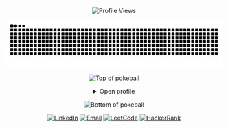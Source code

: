 <p align="center">
	<img src="https://komarev.com/ghpvc/?username=Rageshwaran-HR&style=plastic&color=blueviolet" alt="Profile Views"/>
</p>
<p align="center">
<picture>
  <source media="(prefers-color-scheme: dark)" srcset="https://github.com/Rageshwaran-HR/Rageshwaran-HR/blob/output/github-contribution-grid-snake-dark.svg" />
  <img src="https://github.com/Rageshwaran-HR/Rageshwaran-HR/blob/output/github-contribution-grid-snake.svg" alt="Snake animation" />
</picture>
</p>

<div align="center">

![Top of pokeball](https://user-images.githubusercontent.com/44261381/209363264-ac854d3c-2cc2-44c4-928e-8a08d1013f46.png)

<details>
<summary>Open profile</summary>

<br>
<div>
  <div align="center">
<img src="https://github.com/Rageshwaran-HR/Rageshwaran-HR/blob/main/aaaa92fd-e2d2-49ea-afb6-41666f4f5a6b.png" alt="Avatar photo of Rageshwaran" width="50%" height="50%" style="border-radius: 10px;" />
  </div>
<div align="center">
  <a href="https://git.io/typing-svg">
    <img src="https://readme-typing-svg.demolab.com/?font=Fira+Code&size=28&pause=1000&color=20FFB4&center=true&vCenter=true&width=600&lines=Hi%2C+I+am+Rageshwaran;Welcome+to+My+GitHub!;Fullstack+Web+Developer;TypeScript+%7C+React+%7C+Next.js;Java+%7C+C+%7C+Node.js;Student+Engineer;AI%2C+Automation+Fan;Building+Cool+Things" alt="Typing SVG" />
  </a>
</div>
</div>

<details>
<summary>About me</summary>

[//]: # (You must have a lf before the markdown element when inside a block for it to work: https://stackoverflow.com/questions/29368902/how-can-i-wrap-my-markdown-in-an-html-div)

<div align="left">

```js
/**
 * Represents me.
 *
 * @param {string} location - India.
 * @param {string} languages - English, Tamil.
 * @param {string} jobTitle - Student / Developer.
 * @param {string} specialization - Full-stack web apps, automation, educational tools.
 * @param {string} interests - Web, AI, automation, creative coding.
 * @param {string} hobbies - Coding, learning new tech, design, reading.
 * @param {string} education - Lifelong learner.
 * @param {string} approachable - Yes! Open to collaboration and new ideas.
 * @param {string} strengths - Consistent, curious, creative.
 * @param {string} weakness - Perfectionism.
 *
 * @returns {Object} Rageshwaran.
 */
```

</div>

</details>

<details>
<summary>Tools & Tech</summary>
<div>
  <p style="display: inline-block;" align="center">
    <kbd>
      <kbd>Programming Languages</kbd>
      <br><br>
      <img width="30px" src="https://cdn.jsdelivr.net/gh/devicons/devicon/icons/typescript/typescript-original.svg" alt="TypeScript" title="TypeScript"/>
      <img width="30px" src="https://cdn.jsdelivr.net/gh/devicons/devicon/icons/javascript/javascript-original.svg" alt="JavaScript" title="JavaScript"/>
      <img width="30px" src="https://cdn.jsdelivr.net/gh/devicons/devicon/icons/java/java-original.svg" alt="Java" title="Java"/>
      <img width="30px" src="https://cdn.jsdelivr.net/gh/devicons/devicon/icons/c/c-original.svg" alt="C" title="C"/>
      <img width="30px" src="https://cdn.jsdelivr.net/gh/devicons/devicon/icons/html5/html5-original.svg" alt="HTML" title="HTML"/>
      <img width="30px" src="https://cdn.jsdelivr.net/gh/devicons/devicon/icons/css3/css3-original.svg" alt="CSS" title="CSS"/>
    </kbd>
    <kbd>
      <kbd>Frameworks & Libraries</kbd>
      <br><br>
      <img width="30px" src="https://cdn.jsdelivr.net/gh/devicons/devicon/icons/react/react-original.svg" alt="React" title="React"/>
      <img width="30px" src="https://cdn.jsdelivr.net/gh/devicons/devicon/icons/nextjs/nextjs-original-wordmark.svg" alt="Next.js" title="Next.js"/>
      <img width="30px" src="https://cdn.jsdelivr.net/gh/devicons/devicon/icons/nodejs/nodejs-original.svg" alt="Node.js" title="Node.js"/>
      <img width="30px" src="https://cdn.jsdelivr.net/gh/devicons/devicon/icons/express/express-original.svg" alt="Express.js" title="Express.js"/>
      <img width="30px" src="https://cdn.jsdelivr.net/gh/devicons/devicon/icons/angularjs/angularjs-original.svg" alt="Angular" title="Angular"/>
      <img width="30px" src="https://cdn.jsdelivr.net/gh/devicons/devicon/icons/bootstrap/bootstrap-plain.svg" alt="Bootstrap" title="Bootstrap"/>
    </kbd>
    <kbd>
      <kbd>Database & Hosting</kbd>
      <br><br>
      <img width="30px" src="https://cdn.jsdelivr.net/gh/devicons/devicon/icons/mysql/mysql-original.svg" alt="MySQL" title="MySQL"/>
      <img width="30px" src="https://cdn.jsdelivr.net/gh/devicons/devicon/icons/postgresql/postgresql-original.svg" alt="Postgres" title="Postgres"/>
      <img width="30px" src="https://cdn.jsdelivr.net/gh/devicons/devicon/icons/mongodb/mongodb-original.svg" alt="MongoDB" title="MongoDB"/>
      <img width="30px" src="https://cdn.jsdelivr.net/gh/devicons/devicon/icons/firebase/firebase-plain.svg" alt="Firebase" title="Firebase"/>
      <img width="30px" src="https://cdn.jsdelivr.net/gh/devicons/devicon/icons/vercel/vercel-original.svg" alt="Vercel" title="Vercel"/>
      <img width="30px" src="https://cdn.jsdelivr.net/gh/devicons/devicon/icons/netlify/netlify-original.svg" alt="Netlify" title="Netlify"/>
    </kbd>
    <kbd>
      <kbd>Design Tools</kbd>
      <br><br>
      <img width="30px" src="https://cdn.jsdelivr.net/gh/devicons/devicon/icons/figma/figma-original.svg" alt="Figma" title="Figma"/>
      <img width="30px" src="https://cdn.jsdelivr.net/gh/devicons/devicon/icons/photoshop/photoshop-plain.svg" alt="Photoshop" title="Photoshop"/>
      <img width="30px" src="https://cdn.jsdelivr.net/gh/devicons/devicon/icons/illustrator/illustrator-plain.svg" alt="Illustrator" title="Illustrator"/>
    </kbd>
  </p>
</div>
</details>

<details>
  <summary>📊 GitHub Stats</summary>
  <br>
  <div align="center">

  <!-- GitHub Stats -->
  <img src="https://github-readme-stats.vercel.app/api?username=Rageshwaran-HR&show_icons=true&theme=merko&hide_border=false&hide_title=true&count_private=true" height="160" alt="GitHub Stats" />

  <!-- Top Languages -->
  <img src="https://github-readme-stats.vercel.app/api/top-langs/?username=Rageshwaran-HR&theme=merko&layout=compact&hide_border=false&langs_count=6" height="160" alt="Top Languages" />

  <!-- GitHub Trophies -->
  <img src="https://github-profile-trophy.vercel.app/?username=Rageshwaran-HR&theme=merko&no-frame=false&no-bg=true&margin-w=10" width="100%" alt="GitHub Trophies"/>

  <!-- Dev Quote -->
  <img src="https://quotes-github-readme.vercel.app/api?type=vertical&theme=merko" height="100" alt="Random Dev Quote"/>

  </div>
</details>


<details>
  <summary>Open Source Projects</summary>
  <br>
  <ul>
    <li><strong><a href="https://github.com/Rageshwaran-HR/RAGESHWARAN">RAGESHWARAN</a>:</strong> Personal portfolio & web presence.</li>
    <li><strong><a href="https://github.com/Rageshwaran-HR/SAI-WEALTH-CREATORS">SAI-WEALTH-CREATORS</a>:</strong> Financial management platform.</li>
    <li><strong><a href="https://github.com/Rageshwaran-HR/varnora-links">varnora-links</a>:</strong> Link aggregator webapp.</li>
    <li>And many more projects in both public and private repositories!</li>
  </ul>
</details>

<details>
  <summary>Quote</summary>
  <br>
  <blockquote>
    “A bug is never just a mistake. It represents something bigger. An error of thinking. That makes you who you are.”
    <br><strong>Mr. Robot - Elliot Alderson</strong>
  </blockquote>
</details>

<details>
  <summary>Free DOSE hit</summary>
  <br>
  <small><i>DOSE (dopamine, oxytocin, serotonin & endorphin), refresh page if dose was ineffective.</i></small>
  <br>
  <div align="center"><img src="https://readme-jokes.vercel.app/api?theme=monokai" alt="Jokes Card" /></div>
</details>

<details>
<summary>What can I do for you?</summary>
<table style="border: none">
  <tr>
  <td width="50%" valign="top">

[//]: # (Fighting against markdown and blocks isn't easy, indentation is catastrophic)

## Let's Work on Your Project Together!

If you have any questions about web development, open source, or AI, feel free to <a href="mailto:rageshwaran.dev@gmail.com">contact me by email</a>, I won't bite, I promise.

  </td>
  <td width="50%" valign="top">

## It's not perfect, is it?

**<img alt="Feedback" src="https://img.shields.io/badge/Ask%20me-anything-1abc9c.svg">**

<blockquote>“I think it’s very important to have a feedback loop, where you’re constantly thinking about what you’ve done and how you could be doing it better.”
<br><strong>– Elon Musk</strong></blockquote>

  </td>
  </tr>
</table>
</details>

</details>

![Bottom of pokeball](https://user-images.githubusercontent.com/44261381/209363271-905d2a5e-8a18-44c0-a450-45dddd4d5036.png)

</div>

<div align="center">
 <a href="https://www.linkedin.com/in/rageshwaran-hr/" target="_blank"><img src="https://img.shields.io/static/v1?style=for-the-badge&message=LinkedIn&color=0A66C2&logo=LinkedIn&logoColor=FFFFFF&label=" alt="LinkedIn" /></a>
 <a href="mailto:rageshwaran.dev@gmail.com" target="_blank"><img alt="Email" src="https://img.shields.io/static/v1?style=for-the-badge&message=Gmail&color=EA4335&logo=Gmail&logoColor=FFFFFF&label=" /></a>
 <a href="https://leetcode.com/" target="_blank"><img width="100px" src="https://upload.wikimedia.org/wikipedia/commons/thumb/0/0a/LeetCode_Logo_black_with_text.svg/2560px-LeetCode_Logo_black_with_text.svg.png" alt="LeetCode" /></a>
 <a href="https://www.hackerrank.com/" target="_blank"><img width="100px" src="https://user-images.githubusercontent.com/1194257/65596422-1cef2080-df97-11e9-9abb-a225204d1805.png" alt="HackerRank" /></a>
</div>
